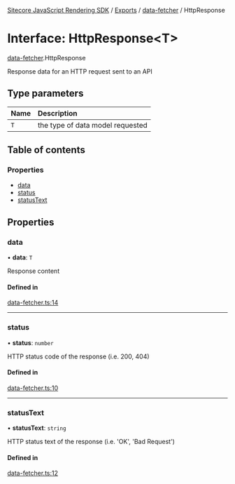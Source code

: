 [Sitecore JavaScript Rendering SDK](../README.md) / [Exports](../modules.md) / [data-fetcher](../modules/data_fetcher.md) / HttpResponse

# Interface: HttpResponse<T\>

[data-fetcher](../modules/data_fetcher.md).HttpResponse

Response data for an HTTP request sent to an API

## Type parameters

| Name | Description |
| :------ | :------ |
| `T` | the type of data model requested |

## Table of contents

### Properties

- [data](data_fetcher.HttpResponse.md#data)
- [status](data_fetcher.HttpResponse.md#status)
- [statusText](data_fetcher.HttpResponse.md#statustext)

## Properties

### data

• **data**: `T`

Response content

#### Defined in

[data-fetcher.ts:14](https://github.com/Sitecore/jss/blob/8c00be96/packages/sitecore-jss/src/data-fetcher.ts#L14)

___

### status

• **status**: `number`

HTTP status code of the response (i.e. 200, 404)

#### Defined in

[data-fetcher.ts:10](https://github.com/Sitecore/jss/blob/8c00be96/packages/sitecore-jss/src/data-fetcher.ts#L10)

___

### statusText

• **statusText**: `string`

HTTP status text of the response (i.e. 'OK', 'Bad Request')

#### Defined in

[data-fetcher.ts:12](https://github.com/Sitecore/jss/blob/8c00be96/packages/sitecore-jss/src/data-fetcher.ts#L12)
